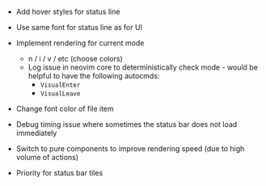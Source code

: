 - Add hover styles for status line

- Use same font for status line as for UI

- Implement rendering for current mode
    - n / i / v / etc (choose colors)
    - Log issue in neovim core to deterministically check mode - would be helpful to have the following autocmds:
        - `VisualEnter`
        - `VisualLeave`

- Change font color of file item

- Debug timing issue where sometimes the status bar does not load immediately

- Switch to pure components to improve rendering speed (due to high volume of actions)

- Priority for status bar tiles
